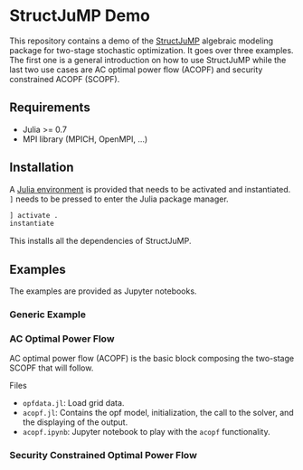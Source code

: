 # StructJuMP Demo

This repository contains a demo of the [StructJuMP](https://github.com/Argonne-National-Laboratory/StructJuMP.jl) algebraic modeling package for two-stage stochastic optimization. It goes over three examples. The first one is a general introduction on how to use StructJuMP while the last two use cases are AC optimal power flow (ACOPF) and security constrained ACOPF (SCOPF).

## Requirements

* Julia >= 0.7
* MPI library (MPICH, OpenMPI, ...)

## Installation

A [Julia environment](https://docs.julialang.org/en/v1/stdlib/Pkg/index.html) is provided that needs to be activated and instantiated. `]` needs to be pressed to enter the Julia package manager.
```julia
] activate .
instantiate
```
This installs all the dependencies of StructJuMP.

## Examples

The examples are provided as Jupyter notebooks.

### Generic Example

### AC Optimal Power Flow

AC optimal power flow (ACOPF) is the basic block composing the two-stage SCOPF that will follow.

Files

* `opfdata.jl`: Load grid data.
* `acopf.jl`: Contains the opf model, initialization, the call to the solver, and the displaying of the output.
* `acopf.ipynb`: Jupyter notebook to play with the `acopf` functionality.

### Security Constrained Optimal Power Flow


